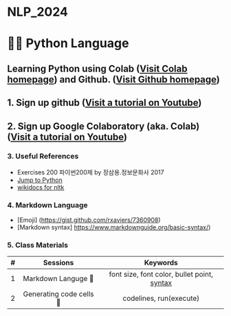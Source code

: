 # NLP_2024

# 🍎💕 **Python Language**

## **Learning Python** using **Colab** ([Visit Colab homepage](https://colab.research.google.com/)) and **Github.** ([Visit Github homepage](https://github.com/))

## **1. Sign up github** ([Visit a tutorial on Youtube](https://www.youtube.com/watch?v=c-NikCpec7U))
## **2. Sign up Google Colaboratory** (aka. Colab) ([Visit a tutorial on Youtube](https://www.youtube.com/watch?v=c-NikCpec7U))

### **3. Useful References**
- Exercises 200 파이썬200제 by 장삼용.정보문화사 2017
- [Jump to Python](https://wikidocs.net/book/1)
- [wikidocs for nltk](https://wikidocs.net/21667)

### **4. Markdown Language**
* [Emoji] (https://gist.github.com/rxaviers/7360908)
* [Markdown syntax] https://www.markdownguide.org/basic-syntax/)

### 5. Class Materials

| # | Sessions | Keywords |
|:--:|:--:|:--:|
| 1 | Markdown Languge 🎃 | font size, font color, bullet point, [syntax](https://www.markdownguide.org/basic-syntax) 
| 2 | Generating code cells 🌻 | codelines, run(execute) |
